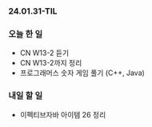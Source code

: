 ### 24.01.31-TIL
### 오늘 한 일
- CN W13-2 듣기
- CN W13-2까지 정리
- 프로그래머스 숫자 게임 풀기 (C++, Java)

### 내일 할 일
- 이펙티브자바 아이템 26 정리
